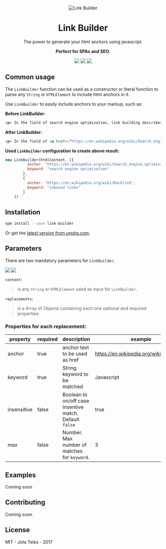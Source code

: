 <p align="center">
  <br>
   <img src="https://openclipart.org/image/160px/svg_to_png/287669/link-builder.png&disposition=attachment" alt="Link Builder" title="Link Builder by  cliparteles ( https://openclipart.org/user-detail/cliparteles )" />
  <br>
  <h1 align="center">Link Builder</h1>
</p>
<p align="center">  
  The power to generate your html anchors using javascript.
</p>
<p align="center">
  <p align="center"><strong>Perfect for SPAs and SEO.</strong></p>
  <p align="center">
<a href="https://www.codacy.com/app/josetelesmaciel/link-builder?utm_source=github.com&amp;utm_medium=referral&amp;utm_content=teles/link-builder&amp;utm_campaign=Badge_Grade"><img src="https://api.codacy.com/project/badge/Grade/edd7aadb99f2426592d0b9a4aeb5f5aa"/></a>  
    <a href="https://www.npmjs.com/package/link-builder"><img src="https://img.shields.io/npm/v/link-builder.svg"></a>
    <a href="https://opensource.org/licenses/MIT"><img src="https://img.shields.io/badge/license-MIT-blue.svg"></a>
  </p>
</p> 


## Common usage

The `LinkBuilder` function can be used as a constructor or literal function to parse any `String` or `HTMLElement` to include html anchors in it.

Use `LinkBuilder` to easily include anchors to your markup, such as:

**Before LinkBuilder:**  
```html 
<p> In the field of search engine optimization, link building describes actions aimed at increasing the number and quality of inbound links to a webpage with the goal of increasing the search engine rankings of that page or website.</p>
```

**After LinkBuilder:**
```html 
<p> In the field of <a href=\"https://en.wikipedia.org/wiki/Search_engine_optimization\">search engine optimization</a>, link building describes actions aimed at increasing the number and quality of <a href=\"https://en.wikipedia.org/wiki/Backlink\">inbound links</a> to a webpage with the goal of increasing the search engine rankings of that page or website.</p>
```

**Used `LinkBuilder` configuration to create above result:**

```javascript
new LinkBuilder(htmlContent, [{
          anchor: "https://en.wikipedia.org/wiki/Search_engine_optimization",
          keyword: "search engine optimization"
        },
        {
          anchor: "https://en.wikipedia.org/wiki/Backlink",
          keyword: "inbound links"
        }
    ]) 
```


## Installation

```bash
npm install --save link-builder 
```

Or get the [latest version from unpkg.com](https://unpkg.com/link-builder@0.6.5/release/link-builder.js). 

## Parameters

There are two mandatory parameters for `LinkBuilder`.

<img src="https://placeholdit.imgix.net/~text?txtsize=22&txtclr=fff&bg=28a831&txt=Content&w=100&h=48" align="left">
<img src="https://placeholdit.imgix.net/~text?txtsize=22&txtclr=fff&bg=cb8c32&txt=Replacements&w=150&h=48">

``content``:

> is any `String` or `HTMLElement` used as input for `LinkBuilder`. 

``replacements``:

> is a Array of Objects containing each one optional and required properties:

### Properties for each replacement:

| property    | required | description                                             | example                                  |
|-------------|----------|---------------------------------------------------------|------------------------------------------|
| anchor      | true     | anchor text to be used as href                          | https://en.wikipedia.org/wiki/JavaScript |
| keyword     | true     | String keyword to be matched                            | Javascript                               |
| insensitive | false    | Boolean to on/off case insentive match. Default `false` | true                                     |
| max         | false    | Number. Max number of matches for `keyword`.            | 3                                        |


## Examples
Coming soon

## Contributing
Coming soon

## License
MIT - Jota Teles - 2017
